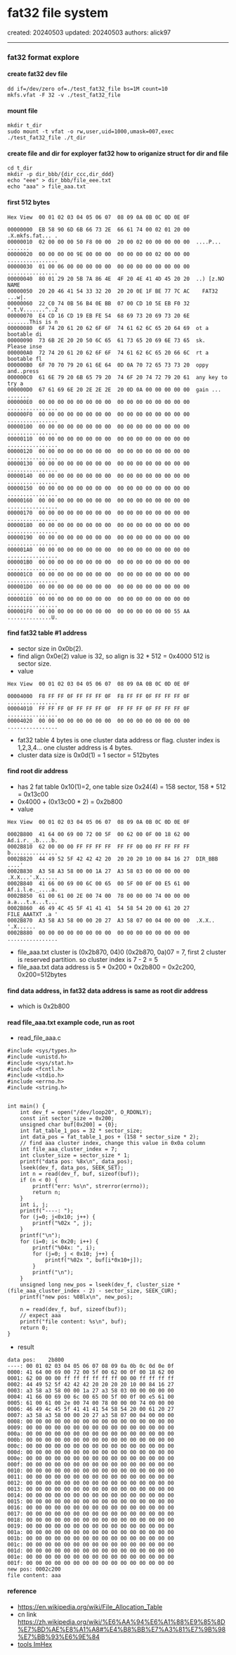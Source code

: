 # fat32 file system

created: 20240503 updated: 20240503 authors: alick97

---

### fat32 format explore


#### create fat32 dev file

```
dd if=/dev/zero of=./test_fat32_file bs=1M count=10
mkfs.vfat -F 32 -v ./test_fat32_file
```

#### mount file
```
mkdir t_dir
sudo mount -t vfat -o rw,user,uid=1000,umask=007,exec ./test_fat32_file ./t_dir
```

#### create file and dir for exployer fat32 how to origanize struct for dir and file
```
cd t_dir
mkdir -p dir_bbb/{dir_ccc,dir_ddd}
echo "eee" > dir_bbb/file_eee.txt
echo "aaa" > file_aaa.txt
```

#### first 512 bytes
```
Hex View  00 01 02 03 04 05 06 07  08 09 0A 0B 0C 0D 0E 0F
 
00000000  EB 58 90 6D 6B 66 73 2E  66 61 74 00 02 01 20 00  .X.mkfs.fat... .
00000010  02 00 00 00 50 F8 00 00  20 00 02 00 00 00 00 00  ....P... .......
00000020  00 00 00 00 9E 00 00 00  00 00 00 00 02 00 00 00  ................
00000030  01 00 06 00 00 00 00 00  00 00 00 00 00 00 00 00  ................
00000040  80 01 29 20 5B 7A 86 4E  4F 20 4E 41 4D 45 20 20  ..) [z.NO NAME  
00000050  20 20 46 41 54 33 32 20  20 20 0E 1F BE 77 7C AC    FAT32   ...w|.
00000060  22 C0 74 0B 56 B4 0E BB  07 00 CD 10 5E EB F0 32  ".t.V.......^..2
00000070  E4 CD 16 CD 19 EB FE 54  68 69 73 20 69 73 20 6E  .......This is n
00000080  6F 74 20 61 20 62 6F 6F  74 61 62 6C 65 20 64 69  ot a bootable di
00000090  73 6B 2E 20 20 50 6C 65  61 73 65 20 69 6E 73 65  sk.  Please inse
000000A0  72 74 20 61 20 62 6F 6F  74 61 62 6C 65 20 66 6C  rt a bootable fl
000000B0  6F 70 70 79 20 61 6E 64  0D 0A 70 72 65 73 73 20  oppy and..press 
000000C0  61 6E 79 20 6B 65 79 20  74 6F 20 74 72 79 20 61  any key to try a
000000D0  67 61 69 6E 20 2E 2E 2E  20 0D 0A 00 00 00 00 00  gain ... .......
000000E0  00 00 00 00 00 00 00 00  00 00 00 00 00 00 00 00  ................
000000F0  00 00 00 00 00 00 00 00  00 00 00 00 00 00 00 00  ................
00000100  00 00 00 00 00 00 00 00  00 00 00 00 00 00 00 00  ................
00000110  00 00 00 00 00 00 00 00  00 00 00 00 00 00 00 00  ................
00000120  00 00 00 00 00 00 00 00  00 00 00 00 00 00 00 00  ................
00000130  00 00 00 00 00 00 00 00  00 00 00 00 00 00 00 00  ................
00000140  00 00 00 00 00 00 00 00  00 00 00 00 00 00 00 00  ................
00000150  00 00 00 00 00 00 00 00  00 00 00 00 00 00 00 00  ................
00000160  00 00 00 00 00 00 00 00  00 00 00 00 00 00 00 00  ................
00000170  00 00 00 00 00 00 00 00  00 00 00 00 00 00 00 00  ................
00000180  00 00 00 00 00 00 00 00  00 00 00 00 00 00 00 00  ................
00000190  00 00 00 00 00 00 00 00  00 00 00 00 00 00 00 00  ................
000001A0  00 00 00 00 00 00 00 00  00 00 00 00 00 00 00 00  ................
000001B0  00 00 00 00 00 00 00 00  00 00 00 00 00 00 00 00  ................
000001C0  00 00 00 00 00 00 00 00  00 00 00 00 00 00 00 00  ................
000001D0  00 00 00 00 00 00 00 00  00 00 00 00 00 00 00 00  ................
000001E0  00 00 00 00 00 00 00 00  00 00 00 00 00 00 00 00  ................
000001F0  00 00 00 00 00 00 00 00  00 00 00 00 00 00 55 AA  ..............U.
```

#### find fat32 table #1 address
- sector size in 0x0b(2).
- find align 0x0e(2) value is 32, so align is 32 * 512 = 0x4000  512 is sector size.
- value  
```
Hex View  00 01 02 03 04 05 06 07  08 09 0A 0B 0C 0D 0E 0F
 
00004000  F8 FF FF 0F FF FF FF 0F  F8 FF FF 0F FF FF FF 0F  ................
00004010  FF FF FF 0F FF FF FF 0F  FF FF FF 0F FF FF FF 0F  ................
00004020  00 00 00 00 00 00 00 00  00 00 00 00 00 00 00 00  ................
```
- fat32 table 4 bytes is one cluster data address or flag.   cluster index is 1,2,3,4... one cluster address is 4 bytes.
- cluster data size is 0x0d(1) = 1 sector = 512bytes	

#### find root dir address
- has 2 fat table 0x10(1)=2, one table size 0x24(4) = 158 sector, 158 * 512 = 0x13c00
- 0x4000 + (0x13c00 * 2) = 0x2b800
- value
```
Hex View  00 01 02 03 04 05 06 07  08 09 0A 0B 0C 0D 0E 0F
 
0002B800  41 64 00 69 00 72 00 5F  00 62 00 0F 00 18 62 00  Ad.i.r._.b....b.
0002B810  62 00 00 00 FF FF FF FF  FF FF 00 00 FF FF FF FF  b...............
0002B820  44 49 52 5F 42 42 42 20  20 20 20 10 00 84 16 27  DIR_BBB    ....'
0002B830  A3 58 A3 58 00 00 1A 27  A3 58 03 00 00 00 00 00  .X.X...'.X......
0002B840  41 66 00 69 00 6C 00 65  00 5F 00 0F 00 E5 61 00  Af.i.l.e._....a.
0002B850  61 00 61 00 2E 00 74 00  78 00 00 00 74 00 00 00  a.a...t.x...t...
0002B860  46 49 4C 45 5F 41 41 41  54 58 54 20 00 61 20 27  FILE_AAATXT .a '
0002B870  A3 58 A3 58 00 00 20 27  A3 58 07 00 04 00 00 00  .X.X.. '.X......
0002B880  00 00 00 00 00 00 00 00  00 00 00 00 00 00 00 00  ................
```
- file_aaa.txt cluster is (0x2b870, 04)0 (0x2b870, 0a)07   = 7, first 2 cluster is reserved partition. so cluster index is 7 - 2 = 5
- file_aaa.txt data address is 5 * 0x200 + 0x2b800 = 0x2c200, 0x200=512bytes


#### find data address, in fat32 data address is same as root dir address
- which is 0x2b800


#### read file_aaa.txt example code, run as root
- read_file_aaa.c
```
#include <sys/types.h>
#include <unistd.h>
#include <sys/stat.h>
#include <fcntl.h>
#include <stdio.h>
#include <errno.h>
#include <string.h>


int main() {
    int dev_f = open("/dev/loop20", O_RDONLY);
    const int sector_size = 0x200;
    unsigned char buf[0x200] = {0};
    int fat_table_1_pos = 32 * sector_size;
    int data_pos = fat_table_1_pos + (158 * sector_size * 2);
    // find aaa cluster index, change this value in 0x0a column
    int file_aaa_cluster_index = 7;
    int cluster_size = sector_size * 1;
    printf("data pos: %8x\n", data_pos);
    lseek(dev_f, data_pos, SEEK_SET);
    int n = read(dev_f, buf, sizeof(buf));
    if (n < 0) {
        printf("err: %s\n", strerror(errno));
        return n;
    }
    int i, j;
    printf("----: ");
    for (j=0; j<0x10; j++) {
        printf("%02x ", j);
    }
    printf("\n");
    for (i=0; i< 0x20; i++) {
        printf("%04x: ", i);
        for (j=0; j < 0x10; j++) {
            printf("%02x ", buf[i*0x10+j]);
        }
        printf("\n");
    }
    unsigned long new_pos = lseek(dev_f, cluster_size * (file_aaa_cluster_index - 2) - sector_size, SEEK_CUR);
    printf("new pos: %08lx\n", new_pos);
    
    n = read(dev_f, buf, sizeof(buf));
    // expect aaa
    printf("file content: %s\n", buf);
    return 0;
}
```
- result
```
data pos:    2b800
----: 00 01 02 03 04 05 06 07 08 09 0a 0b 0c 0d 0e 0f 
0000: 41 64 00 69 00 72 00 5f 00 62 00 0f 00 18 62 00 
0001: 62 00 00 00 ff ff ff ff ff ff 00 00 ff ff ff ff 
0002: 44 49 52 5f 42 42 42 20 20 20 20 10 00 84 16 27 
0003: a3 58 a3 58 00 00 1a 27 a3 58 03 00 00 00 00 00 
0004: 41 66 00 69 00 6c 00 65 00 5f 00 0f 00 e5 61 00 
0005: 61 00 61 00 2e 00 74 00 78 00 00 00 74 00 00 00 
0006: 46 49 4c 45 5f 41 41 41 54 58 54 20 00 61 20 27 
0007: a3 58 a3 58 00 00 20 27 a3 58 07 00 04 00 00 00 
0008: 00 00 00 00 00 00 00 00 00 00 00 00 00 00 00 00 
0009: 00 00 00 00 00 00 00 00 00 00 00 00 00 00 00 00 
000a: 00 00 00 00 00 00 00 00 00 00 00 00 00 00 00 00 
000b: 00 00 00 00 00 00 00 00 00 00 00 00 00 00 00 00 
000c: 00 00 00 00 00 00 00 00 00 00 00 00 00 00 00 00 
000d: 00 00 00 00 00 00 00 00 00 00 00 00 00 00 00 00 
000e: 00 00 00 00 00 00 00 00 00 00 00 00 00 00 00 00 
000f: 00 00 00 00 00 00 00 00 00 00 00 00 00 00 00 00 
0010: 00 00 00 00 00 00 00 00 00 00 00 00 00 00 00 00 
0011: 00 00 00 00 00 00 00 00 00 00 00 00 00 00 00 00 
0012: 00 00 00 00 00 00 00 00 00 00 00 00 00 00 00 00 
0013: 00 00 00 00 00 00 00 00 00 00 00 00 00 00 00 00 
0014: 00 00 00 00 00 00 00 00 00 00 00 00 00 00 00 00 
0015: 00 00 00 00 00 00 00 00 00 00 00 00 00 00 00 00 
0016: 00 00 00 00 00 00 00 00 00 00 00 00 00 00 00 00 
0017: 00 00 00 00 00 00 00 00 00 00 00 00 00 00 00 00 
0018: 00 00 00 00 00 00 00 00 00 00 00 00 00 00 00 00 
0019: 00 00 00 00 00 00 00 00 00 00 00 00 00 00 00 00 
001a: 00 00 00 00 00 00 00 00 00 00 00 00 00 00 00 00 
001b: 00 00 00 00 00 00 00 00 00 00 00 00 00 00 00 00 
001c: 00 00 00 00 00 00 00 00 00 00 00 00 00 00 00 00 
001d: 00 00 00 00 00 00 00 00 00 00 00 00 00 00 00 00 
001e: 00 00 00 00 00 00 00 00 00 00 00 00 00 00 00 00 
001f: 00 00 00 00 00 00 00 00 00 00 00 00 00 00 00 00 
new pos: 0002c200
file content: aaa

```

#### reference
- https://en.wikipedia.org/wiki/File_Allocation_Table
- cn link https://zh.wikipedia.org/wiki/%E6%AA%94%E6%A1%88%E9%85%8D%E7%BD%AE%E8%A1%A8#%E4%B8%BB%E7%A3%81%E7%9B%98%E7%BB%93%E6%9E%84
- [tools ImHex](https://github.com/WerWolv/ImHex?tab=readme-ov-file)
